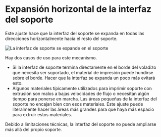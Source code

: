 Expansión horizontal de la interfaz del soporte
====
Este ajuste hace que la interfaz del soporte se expanda en todas las direcciones horizontalmente hacia el resto del soporte.

<!--screenshot {
"image_path": "support_interface_offset.png",
"models": [{"script": "f.scad"}],
"camera_position": [45, 45, 133],
"settings": {
    "support_enable": true,
    "support_interface_enable": true,
    "support_offset": 2,
    "support_interface_offset": 1
},
"colours": 64
}-->
![La interfaz de soporte se expande en el soporte](../images/support_interface_offset.png)

Hay dos casos de uso para este mecanismo.
* Si la interfaz de soporte termina directamente en el borde del voladizo que necesita ser soportado, el material de impresión puede hundirse sobre el borde. Hacer que la interfaz se expanda un poco más evitará esto.
* Algunos materiales típicamente utilizados para imprimir soporte con extrusión son malos a bajas velocidades de flujo o necesitan algún tiempo para ponerse en marcha. Las áreas pequeñas de la interfaz del soporte no encajan bien con esos materiales. Este ajuste puede literalmente hacer las áreas más grandes para que haya más espacio para extruir estos materiales.

Debido a limitaciones técnicas, la interfaz del soporte no puede ampliarse más allá del propio soporte.